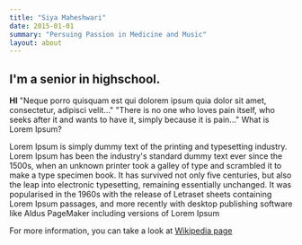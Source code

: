 ```yaml
---
title: "Siya Maheshwari"
date: 2015-01-01
summary: "Persuing Passion in Medicine and Music"
layout: about
---
```


## I'm a senior in highschool.
**HI**
"Neque porro quisquam est qui dolorem ipsum quia dolor sit amet, consectetur, adipisci velit..."
"There is no one who loves pain itself, who seeks after it and wants to have it, simply because it is pain..."
What is Lorem Ipsum?

Lorem Ipsum is simply dummy text of the printing and typesetting industry. Lorem Ipsum has been the industry's standard dummy text ever since the 1500s, when an unknown printer took a galley of type and scrambled it to make a type specimen book. It has survived not only five centuries, but also the leap into electronic typesetting, remaining essentially unchanged. It was popularised in the 1960s with the release of Letraset sheets containing Lorem Ipsum passages, and more recently with desktop publishing software like Aldus PageMaker including versions of Lorem Ipsum

For more information, you can take a look at [Wikipedia page](https://en.wikipedia.org/wiki/Lorem_ipsum)